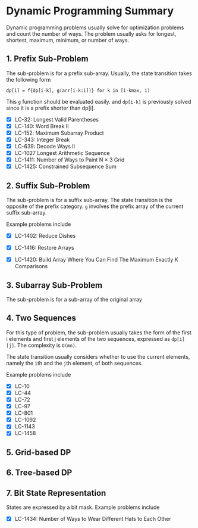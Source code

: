 # Dynamic Programming Summary


Dynamic programming problems usually solve for optimization problems and count the number of ways. The problem usually asks for longest, shortest, maximum, minimum, or number of ways. 


## 1. Prefix Sub-Problem
The sub-problem is for a prefix sub-array. Usually, the state transition takes the following form

`dp[i] = f{dp[i-k], g(arr[i-k:i])} for k in [i-kmax, i)`

This `g` function should be evaluated easily. and `dp[i-k]` is previously solved since it is a prefix
shorter than dp[i].

* [x] LC-32: Longest Valid Parentheses
* [x] LC-140: Word Break II
* [x] LC-152: Maximum Subarray Product
* [x] LC-343: Integer Break
* [x] LC-639: Decode Ways II
* [x] LC-1027 Longest Arithmetic Sequence
* [x] LC-1411: Number of Ways to Paint N × 3 Grid
* [x] LC-1425: Constrained Subsequence Sum

## 2. Suffix Sub-Problem
The sub-problem is for a suffix sub-array. The state transition is the opposite of the prefix category. 
`g` involves the prefix array of the current suffix sub-array. 

Example problems include
* [x] LC-1402: Reduce Dishes
* [x] LC-1416: Restore Arrays
* [x] LC-1420: Build Array Where You Can Find The Maximum Exactly K Comparisons


## 3. Subarray Sub-Problem
The sub-problem is for a sub-array of the original array



## 4. Two Sequences

For this type of problem, the sub-problem usually takes the form of the first i elements and first j elements of the two sequences, expressed as `dp[i][j]`. The complexity is `O(mn)`. 

The state transition usually considers whether to use the current elements, namely the `i`th and the `j`th element, of both sequences. 

Example problems include 
* [x] LC-10
* [x] LC-44
* [x] LC-72
* [x] LC-97 
* [x] LC-801
* [x] LC-1092
* [x] LC-1143
* [x] LC-1458

## 5. Grid-based DP


## 6. Tree-based DP




## 7. Bit State Representation

States are expressed by a bit mask. 
Example problems include
* [x] LC-1434:  Number of Ways to Wear Different Hats to Each Other




